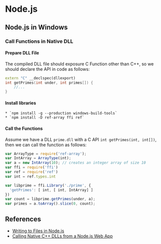 
# Node.js

## Node.js in Windows

### Call Functions in Native DLL


#### Prepare DLL File

The compiled DLL file should exposure C Function other than C++, so we should declare the API in code as follows:

```C++
extern "C" __declspec(dllexport)
int getPrimes(int under, int primes[]) {
    //...
}
```

#### Install libraries
    * `npm install -g --production windows-build-tools`
    * `npm install -D ref-array ffi ref`
    
#### Call the Functions

Assume we have a DLL `prime.dll` with a C API `int getPrimes(int, int[])`, then we can call the function as follows:

```javascript
var ArrayType = require('ref-array');
var IntArray = ArrayType(int);
var a = new IntArray(10); // creates an integer array of size 10
var ffi = require('ffi')
var ref = require('ref')
var int = ref.types.int

var libprime = ffi.Library('./prime', {
  'getPrimes': [ int, [ int, IntArray] ]
})
var count = libprime.getPrimes(under, a);
var primes = a.toArray().slice(0, count);
```

## References

  * [Writing to Files in Node.js](https://stackabuse.com/writing-to-files-in-node-js/)
  * [Calling Native C++ DLLs from a Node.js Web App](https://nodeaddons.com/calling-native-c-dlls-from-a-node-js-web-app/)
